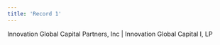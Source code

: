 ```yaml
---
title: 'Record 1'
---
```


Innovation Global Capital Partners, Inc | Innovation Global Capital I, LP
